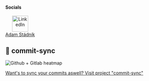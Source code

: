 <h4>Socials</h4>

<div style="display: flex; gap: 40px; align-items: center;">
  <a href="https://www.linkedin.com/in/adam-stádník-271280218/" target="_blank" style="text-align: center; display: inline-block;">
    <img src="https://img.icons8.com/color/48/linkedin.png" alt="LinkedIn" height="50" />
    <div style="font-size: 14px;">Adam Stádník</div>
  </a>
</div>

[yeah]: # 

<h2>🔗 commit-sync</h2>

![Github + Gitlab heatmap](https://commit-sync.vercel.app/api/heatmap?github=Adam014&gitlab=adam.stadnik&mode=dark&bg=%0d1117)

<a href="https://github.com/Adam014/commit-sync">Want's to sync your commits aswell? Visit project "commit-sync"</a>

